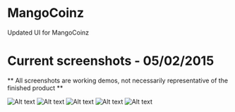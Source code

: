 # MangoCoinz
Updated UI for MangoCoinz

# Current screenshots - 05/02/2015
** All screenshots are working demos, not necessarily representative of the finished product **

![Alt text](http://i.imgur.com/yuukcHw.png?1 "Overview") ![Alt text](http://i.imgur.com/qjSlG4k.png?2 "Slidermenu") ![Alt text](http://i.imgur.com/TNkVrYF.png?1 "Send") ![Alt text](http://i.imgur.com/39ThWjP.png?1 "Contacts")  ![Alt text](http://i.imgur.com/7IDIXYF.png?1 "Contacts")
